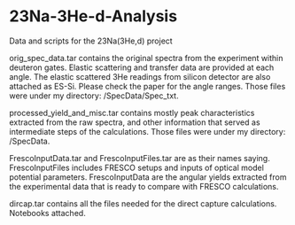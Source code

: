 # 23Na-3He-d-Analysis
Data and scripts for the 23Na(3He,d) project

orig_spec_data.tar contains the original spectra from the experiment within deuteron gates. Elastic scattering and transfer data are provided at each angle. The elastic scattered 3He readings from silicon detector are also attached as ES-Si. Please check the paper for the angle ranges. Those files were under my directory: /SpecData/Spec_txt.

processed_yield_and_misc.tar contains mostly peak characteristics extracted from the raw spectra, and other information that served as intermediate steps of the calculations. Those files were under my directory: /SpecData.

FrescoInputData.tar and FrescoInputFiles.tar are as their names saying. FrescoInputFiles includes FRESCO setups and inputs of optical model potential parameters. FrescoInputData are the angular yields extracted from the experimental data that is ready to compare with FRESCO calculations.

dircap.tar contains all the files needed for the direct capture calculations. Notebooks attached.
